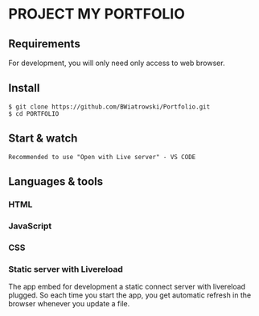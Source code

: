 # PROJECT MY PORTFOLIO

## Requirements

For development, you will only need only access to web browser.

## Install

    $ git clone https://github.com/BWiatrowski/Portfolio.git
    $ cd PORTFOLIO

## Start & watch

	Recommended to use "Open with Live server" - VS CODE

## Languages & tools

### HTML

### JavaScript

### CSS

### Static server with Livereload

The app embed for development a static connect server with livereload plugged.
So each time you start the app, you get automatic refresh in the browser whenever you update a file.
